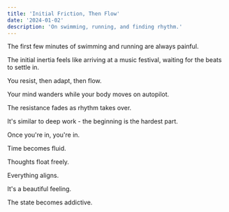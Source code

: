 ```yaml
---
title: 'Initial Friction, Then Flow'
date: '2024-01-02'
description: 'On swimming, running, and finding rhythm.'
---
```


The first few minutes of swimming and running are always painful.

The initial inertia feels like arriving at a music festival, waiting for the beats to settle in.

You resist, then adapt, then flow.

Your mind wanders while your body moves on autopilot.

The resistance fades as rhythm takes over.

It's similar to deep work - the beginning is the hardest part.

Once you're in, you're in.

Time becomes fluid.

Thoughts float freely.

Everything aligns.

It's a beautiful feeling.

The state becomes addictive.
